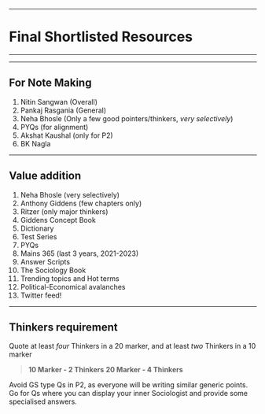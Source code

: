 ***
# Final Shortlisted Resources
***

***
## For Note Making
1. Nitin Sangwan (Overall)
2. Pankaj Rasgania (General)
3. Neha Bhosle (Only a few good pointers/thinkers, *very selectively*)
4. PYQs (for alignment)
5. Akshat Kaushal (only for P2)
6. BK Nagla

***
## Value addition
1. Neha Bhosle (very selectively)
2. Anthony Giddens (few chapters only)
3. Ritzer (only major thinkers)
5. Giddens Concept Book
6. Dictionary
7. Test Series
8. PYQs
9. Mains 365 (last 3 years, 2021-2023)
10. Answer Scripts
11. The Sociology Book
12. Trending topics and Hot terms 
13. Political-Economical avalanches
14. Twitter feed!

***
## Thinkers requirement
Quote at least $four$ Thinkers in a 20 marker, and at least $two$ Thinkers in a 10 marker

>**10 Marker - 2 Thinkers**
>**20 Marker - 4 Thinkers**

Avoid GS type Qs in P2, as everyone will be writing similar generic points. Go for Qs where you can display your inner Sociologist and provide some specialised answers.
